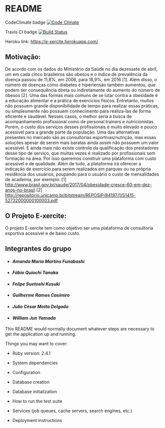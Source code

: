 # README

CodeClimate badge [![Code Climate](https://codeclimate.com/github/rails/rails/badges/gpa.svg)](https://codeclimate.com/github/rails/rails)

Travis CI badge [![Build Status](https://travis-ci.org/MrCasimiro/engineeringApp.svg?branch=master)](https://travis-ci.org/MrCasimiro/engineeringApp)

Heroku link: https://e-xercite.herokuapp.com/

## Motivação:

De acordo com os dados do Ministério da Saúde no dia dezessete de abril, um em cada cinco brasileiros são
obesos e o índice de prevalência da doença passou de 11,8%, em 2006, para 18,9%, em 2016 [1]. Além disso, o
número de doenças como diabetes e hipertensão também aumentou, que podem ser consequência direta ou
indiretamente do aumento do número de obesos [2]. Uma das formas mais comuns de se lutar contra a obesidade é
a educação alimentar e a prática de exercícios físicos. Entretanto, muitos não possuem grande disponibilidade de
tempo para realizar essas práticas, ou simplesmente não possuem conhecimento para realiza-las de forma eficiente
e saudável. Nesses casos, o melhor seria a busca de acompanhamento profissional como de personal trainers e
nutricionistas. Porém, o custo dos serviços desses profissionais é muito elevado e pouco acessível para a grande
parte da população. Uma das alternativas presentes no mercado são as consultorias esportivas/nutrição, mas essas
soluções apesar de serem mais baratas ainda assim não possuem um valor acessível. E ainda mais não existe
controle da qualificação dos prestadores desse tipo de serviço, que muitas vezes é realizado por profissionais sem
formação na área. Por isso queremos construir uma plataforma com custo acessível e de qualidade. Além de tudo,
a plataforma irá oferecer a indicação de exercício para serem realizados em parques ou na própria residência dos
usuários, poupando para o usuário o custo de mensalidades de academia, por exemplo.
[1] http://www.brasil.gov.br/saude/2017/04/obesidade-cresce-60-em-dez-anos-no-brasil
[2] http://repositorio.unicamp.br/bitstream/REPOSIP/84197/1/S1415-52732000000100003.pdf

## O Projeto E-xercite:

O projeto E-xercite tem como objetivo ser uma plataforma de consultoria esportiva acessível e de baixo custo.

## Integrantes do grupo

* #### **_Amanda Maria Martins Funabashi_**
* #### **_Fábio Quiochi Tanaka_**
* #### **_Felipe Suetoshi Kusuki_**
* #### **_Guilherme Ramos Casimiro_**
* #### **_Julio César Motta Delgado_**
* #### **_William Jun Yamada_**

This README would normally document whatever steps are necessary to get the
application up and running.

Things you may want to cover:

* Ruby version: 2.4.1

* System dependencies

* Configuration

* Database creation

* Database initialization

* How to run the test suite

* Services (job queues, cache servers, search engines, etc.)

* Deployment instructions
